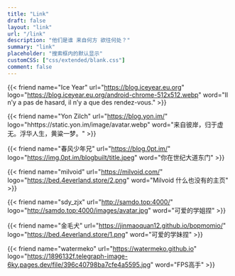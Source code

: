 ```yaml
---
title: "Link"
draft: false
layout: "link" 
url: "/link"
description: "他们是谁 来自何方 欲往何处？"
summary: "link"
placeholder: "搜索框内的默认显示"
customCSS: ["css/extended/blank.css"]
comment: false
---
```


{{< friend name="Ice Year" url="https://blog.iceyear.eu.org" logo="https://blog.iceyear.eu.org/android-chrome-512x512.webp" word="Il n’y a pas de hasard, il n’y a que des rendez-vous." >}}

{{< friend name="Yon Zilch" url="https://blog.yon.im/" logo="hhttps://static.yon.im/image/avatar.webp" word="来自彼岸，归于虚无。浮华人生，黄粱一梦。" >}}

{{< friend name="春风少年兄" url="https://blog.0pt.im/" logo="https://img.0pt.im/blogbuilt/title.jpeg" word="你在世纪大道东门" >}}

{{< friend name="milvoid" url="https://milvoid.com/" logo="https://bed.4everland.store/2.png" word="Milvoid 什么也没有的主页" >}}

{{< friend name="sdy_zjx" url="http://samdo.top:4000/" logo="http://samdo.top:4000/images/avatar.jpg" word="可爱的学姐捏" >}}

{{< friend name="金毛犬" url="https://jinmaoquan12.github.io/bopmomio/" logo="https://bed.4everland.store/1.png" word="可爱的学妹捏" >}}

{{< friend name="watermeko" url="https://watermeko.github.io" logo="https://1896132f.telegraph-image-6ky.pages.dev/file/396c40798ba7cfe4a5595.jpg" word="FPS高手" >}}